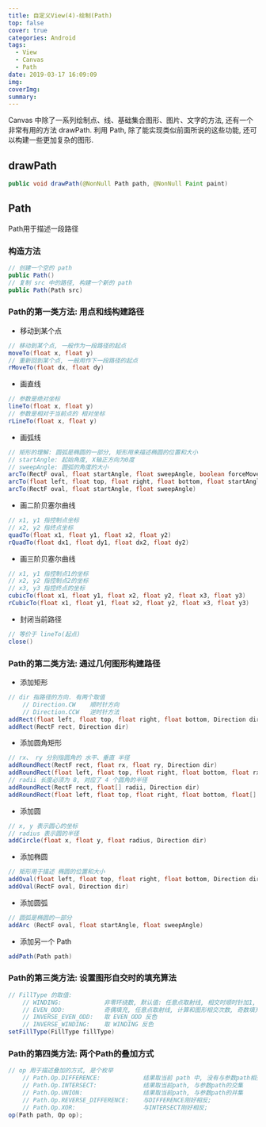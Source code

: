 ```yaml
---
title: 自定义View(4)-绘制(Path)
top: false
cover: true
categories: Android
tags:
  - View
  - Canvas
  - Path
date: 2019-03-17 16:09:09
img:
coverImg:
summary: 
---
```


Canvas 中除了一系列绘制点、线、基础集合图形、图片、文字的方法, 还有一个非常有用的方法 drawPath. 利用 Path, 除了能实现类似前面所说的这些功能, 还可以构建一些更加复杂的图形.

## drawPath
```java
public void drawPath(@NonNull Path path, @NonNull Paint paint)
```

## Path
Path用于描述一段路径

### 构造方法
```java
// 创建一个空的 path
public Path()
// 复制 src 中的路径, 构建一个新的 path
public Path(Path src)
```

### Path的第一类方法: 用点和线构建路径
- 移动到某个点
```java
// 移动到某个点, 一般作为一段路径的起点
moveTo(float x, float y)
// 重新回到某个点, 一般用作下一段路径的起点 
rMoveTo(float dx, float dy)
```
- 画直线
```java
// 参数是绝对坐标
lineTo(float x, float y) 
// 参数是相对于当前点的 相对坐标               
rLineTo(float x, float y)               
```
- 画弧线
```java
// 矩形的理解: 圆弧是椭圆的一部分, 矩形用来描述椭圆的位置和大小
// startAngle: 起始角度, X轴正方向为0度
// sweepAngle: 圆弧的角度的大小
arcTo(RectF oval, float startAngle, float sweepAngle, boolean forceMoveTo) 
arcTo(float left, float top, float right, float bottom, float startAngle, float sweepAngle, boolean forceMoveTo) 
arcTo(RectF oval, float startAngle, float sweepAngle)
```
- 画二阶贝塞尔曲线
```java
// x1, y1 指控制点坐标
// x2, y2 指终点坐标
quadTo(float x1, float y1, float x2, float y2) 
rQuadTo(float dx1, float dy1, float dx2, float dy2)
```
- 画三阶贝塞尔曲线
```java
// x1, y1 指控制点1的坐标
// x2, y2 指控制点2的坐标
// x3, y3 指控终点的坐标
cubicTo(float x1, float y1, float x2, float y2, float x3, float y3) 
rCubicTo(float x1, float y1, float x2, float y2, float x3, float y3) 
```
- 封闭当前路径 
```java
// 等价于 lineTo(起点)
close()
```

### Path的第二类方法: 通过几何图形构建路径
- 添加矩形
```java
// dir 指路径的方向. 有两个取值   
	// Direction.CW    顺时针方向
	// Direction.CCW   逆时针方法
addRect(float left, float top, float right, float bottom, Direction dir) 
addRect(RectF rect, Direction dir) 
```
- 添加圆角矩形
```java
// rx、 ry 分别指圆角的 水平、垂直 半径
addRoundRect(RectF rect, float rx, float ry, Direction dir)
addRoundRect(float left, float top, float right, float bottom, float rx, float ry, Direction dir)
// radii 长度必须为 8, 对应了 4 个圆角的半径
addRoundRect(RectF rect, float[] radii, Direction dir) 
addRoundRect(float left, float top, float right, float bottom, float[] radii, Direction dir) 
```
- 添加圆
```java
// x, y 表示圆心的坐标
// radius 表示圆的半径
addCircle(float x, float y, float radius, Direction dir) 
```
- 添加椭圆
```java
// 矩形用于描述 椭圆的位置和大小
addOval(float left, float top, float right, float bottom, Direction dir) 
addOval(RectF oval, Direction dir) 
```
- 添加圆弧
```java
// 圆弧是椭圆的一部分
addArc (RectF oval, float startAngle, float sweepAngle)
```
- 添加另一个 Path
```java
addPath(Path path) 
```
				
### Path的第三类方法: 设置图形自交时的填充算法
```java
// FillType 的取值:
    // WINDING:			   非零环绕数, 默认值: 任意点取射线, 相交时顺时针加1, 逆时针减1, 非0则填充
    // EVEN_ODD:  		   奇偶填充, 任意点取射线, 计算和图形相交次数, 奇数填充, 偶数不填充  
    // INVERSE_EVEN_ODD:   取 EVEN_ODD 反色
    // INVERSE_WINDING:	   取 WINDING 反色
setFillType(FillType fillType)
```

### Path的第四类方法: 两个Path的叠加方式
```java
// op 用于描述叠加的方式, 是个枚举
	// Path.Op.DIFFERENCE:            结果取当前 path 中, 没有与参数path相交的部分
	// Path.Op.INTERSECT:             结果取当前path, 与参数path的交集
	// Path.Op.UNION:                 结果取当前path, 与参数path的并集
	// Path.Op.REVERSE_DIFFERENCE:    与DIFFERENCE刚好相反;
	// Path.Op.XOR:                   与INTERSECT刚好相反;
op(Path path, Op op);
```